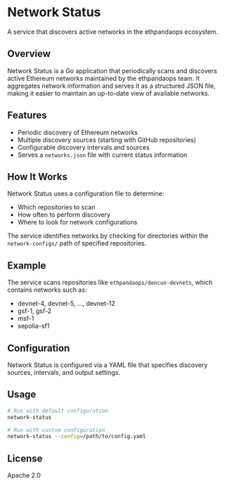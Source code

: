 # Network Status

A service that discovers active networks in the ethpandaops ecosystem.

## Overview

Network Status is a Go application that periodically scans and discovers active Ethereum networks maintained by the ethpandaops team. It aggregates network information and serves it as a structured JSON file, making it easier to maintain an up-to-date view of available networks.

## Features

- Periodic discovery of Ethereum networks
- Multiple discovery sources (starting with GitHub repositories)
- Configurable discovery intervals and sources
- Serves a `networks.json` file with current status information

## How It Works

Network Status uses a configuration file to determine:
- Which repositories to scan
- How often to perform discovery
- Where to look for network configurations

The service identifies networks by checking for directories within the `network-configs/` path of specified repositories.

## Example

The service scans repositories like `ethpandaops/dencun-devnets`, which contains networks such as:
- devnet-4, devnet-5, ..., devnet-12
- gsf-1, gsf-2
- msf-1
- sepolia-sf1

## Configuration

Network Status is configured via a YAML file that specifies discovery sources, intervals, and output settings.

## Usage

```bash
# Run with default configuration
network-status

# Run with custom configuration
network-status --config=/path/to/config.yaml
```

## License

Apache 2.0
